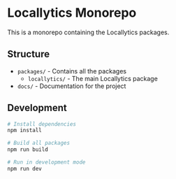 # Locallytics Monorepo

This is a monorepo containing the Locallytics packages.

## Structure

- `packages/` - Contains all the packages
  - `locallytics/` - The main Locallytics package
- `docs/` - Documentation for the project

## Development

```bash
# Install dependencies
npm install

# Build all packages
npm run build

# Run in development mode
npm run dev
```
